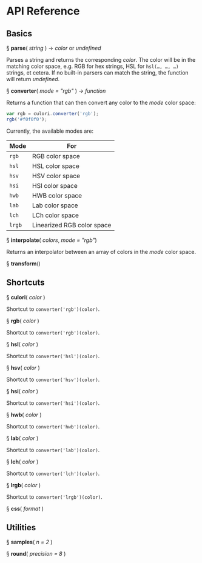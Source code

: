 # API Reference

## Basics

§ __parse__( _string_ ) → _color_ or _undefined_

Parses a string and returns the corresponding _color_. The color will be in the matching color space, e.g. RGB for hex strings, HSL for `hsl(…, …, …)` strings, et cetera. If no built-in parsers can match the string, the function will return _undefined_.

§ __converter__( _mode = "rgb"_ ) → _function_

Returns a function that can then convert any color to the _mode_ color space:

```js
var rgb = culori.converter('rgb');
rgb('#f0f0f0');
```

Currently, the available modes are: 

Mode | For
---- | ---
`rgb` | RGB color space
`hsl` | HSL color space
`hsv` | HSV color space
`hsi` | HSI color space
`hwb` | HWB color space
`lab` | Lab color space
`lch` | LCh color space
`lrgb`| Linearized RGB color space

§ __interpolate__( _colors_, _mode = "rgb"_)

Returns an interpolator between an array of colors in the _mode_ color space.

§ __transform__()

## Shortcuts

§ __culori__( _color_ )

Shortcut to `converter('rgb')(color)`.

§ __rgb__( _color_ )

Shortcut to `converter('rgb')(color)`.

§ __hsl__( _color_ )

Shortcut to `converter('hsl')(color)`.

§ __hsv__( _color_ )

Shortcut to `converter('hsv')(color)`.

§ __hsi__( _color_ )

Shortcut to `converter('hsi')(color)`.

§ __hwb__( _color_ )

Shortcut to `converter('hwb')(color)`.

§ __lab__( _color_ )

Shortcut to `converter('lab')(color)`.

§ __lch__( _color_ )

Shortcut to `converter('lch')(color)`.

§ __lrgb__( _color_ )

Shortcut to `converter('lrgb')(color)`.

§ __css__( _format_ )

## Utilities

§ __samples__( _n = 2_ )

§ __round__( _precision = 8_ )


